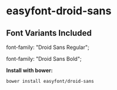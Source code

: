 # easyfont-droid-sans

## Font Variants Included

font-family: "Droid Sans Regular";

font-family: "Droid Sans Bold";

**Install with bower:**

    bower install easyfont/droid-sans
